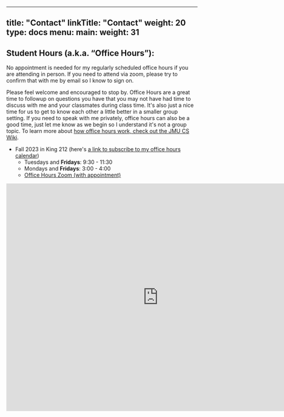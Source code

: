 
---
title: "Contact"
linkTitle: "Contact"
weight: 20
type: docs
menu:
  main:
    weight: 31
---

<h2 id="office-hours">Student Hours (a.k.a. “Office Hours”):</h2>
<p>No appointment is needed for my regularly scheduled office hours if you are attending in person. If you need to attend via zoom, please try to confirm that with me by email so I know to sign on.</p>
<p>Please feel welcome and encouraged to stop by. Office Hours are a great time to followup on questions you have that you may not have had time to discuss with me and your classmates during class time. It's also just a nice time for us to get to know each other a little better in a smaller group setting. If you need to speak with me privately, office hours can also be a good time, just let me know as we begin so I understand it's not a group topic. To learn more about <a target="_blank" rel="noopener noreferrer" href="https://wiki.cs.jmu.edu/student/firstyearstartup/start#how_do_office_hours_work">how office hours work, check out the JMU CS Wiki</a>.</p>
<ul>
<li>Fall 2023 in King 212 (here's <a target="_blank" rel="noopener noreferrer" href="https://calendar.google.com/calendar/u/0?cid=YzBkMzNjOWRlMmE0Zjc5NzVjZGI0Y2Q4MmJlNWQyOTVjM2M0ZmEwZDJiN2UwNjQwMzhiMTM3OWYzZTI5ODE5NUBncm91cC5jYWxlbmRhci5nb29nbGUuY29t">a link to subscribe to my office hours calendar</a>)
<ul>
<li>Tuesdays and <strong>Fridays</strong>: 9:30 - 11:30  </li>
<li>Mondays and <strong>Fridays</strong>: 3:00 - 4:00  </li>
<li><a href="http://tiny.cc/stewart-hours">Office Hours Zoom (with appointment)</a></li>
</ul>
</li>
</ul>
<p id="calendar"><iframe style="border-width: 0;" src="https://calendar.google.com/calendar/b/1/embed?title=Prof.%20Stewart&amp;mode=WEEK&amp;height=600&amp;wkst=2&amp;bgcolor=%23FFFFFF&amp;src=michael%40thegreatmichael.com&amp;color=%2329527A&amp;src=stewarmc%40jmu.edu&amp;color=%2323164E&amp;src=Y182YzdlazdmNnY2bnI0b2xiMjNkOTgyZnBvY0Bncm91cC5jYWxlbmRhci5nb29nbGUuY29t&amp;color=%23D81B60&amp;ctz=America%2FNew_York" scrolling="no" width="800" height="600" frameborder="0"></iframe></p>